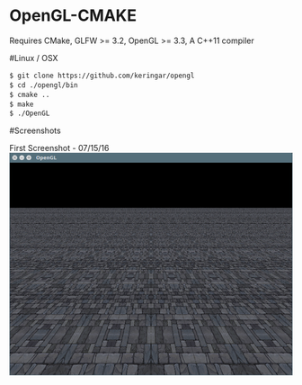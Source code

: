 # OpenGL-CMAKE

Requires CMake, GLFW >= 3.2, OpenGL >= 3.3, A C++11 compiler

#Linux / OSX
```bash
$ git clone https://github.com/keringar/opengl
$ cd ./opengl/bin
$ cmake ..
$ make
$ ./OpenGL
```

#Screenshots

First Screenshot - 07/15/16
![Alt text](screenshots/First.png?raw=true "First screenshot")
